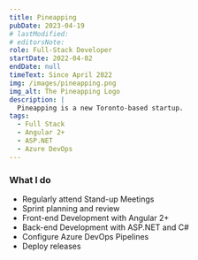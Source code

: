 ```yaml
---
title: Pineapping
pubDate: 2023-04-19
# lastModified:
# editorsNote: 
role: Full-Stack Developer
startDate: 2022-04-02
endDate: null
timeText: Since April 2022
img: /images/pineapping.png
img_alt: The Pineapping Logo
description: |
  Pineapping is a new Toronto-based startup.
tags:
  - Full Stack
  - Angular 2+
  - ASP.NET
  - Azure DevOps
---
```


### What I do
  - Regularly attend Stand-up Meetings
  - Sprint planning and review
  - Front-end Development with Angular 2+
  - Back-end Development with ASP.NET and C#
  - Configure Azure DevOps Pipelines
  - Deploy releases 